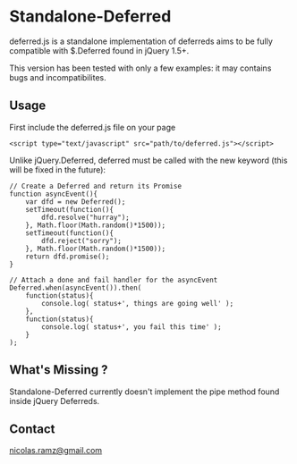 Standalone-Deferred
==================

deferred.js is a standalone implementation of deferreds aims to be fully compatible with $.Deferred found in jQuery 1.5+.

This version has been tested with only a few examples: it may contains bugs and incompatibilites.


Usage
-----

First include the deferred.js file on your page

	<script type="text/javascript" src="path/to/deferred.js"></script>

Unlike jQuery.Deferred, deferred must be called with the new keyword (this will be fixed in the future):

	// Create a Deferred and return its Promise
	function asyncEvent(){
		var dfd = new Deferred();
		setTimeout(function(){
			dfd.resolve("hurray");
		}, Math.floor(Math.random()*1500));
		setTimeout(function(){
			dfd.reject("sorry");
		}, Math.floor(Math.random()*1500));
		return dfd.promise();
	}

	// Attach a done and fail handler for the asyncEvent
	Deferred.when(asyncEvent()).then(
		function(status){
			console.log( status+', things are going well' );
		},
		function(status){
			console.log( status+', you fail this time' );
		}
	);


What's Missing ?
----------------

Standalone-Deferred currently doesn't implement the pipe method found inside jQuery Deferreds.


Contact
-------

nicolas.ramz@gmail.com